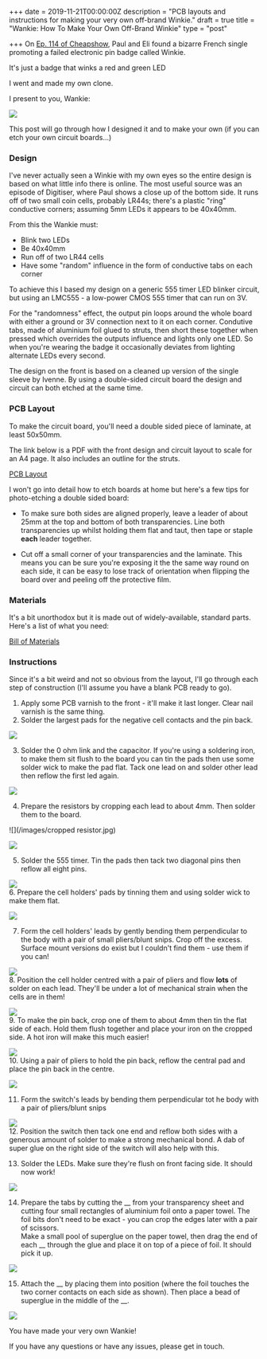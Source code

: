 +++
date = 2019-11-21T00:00:00Z
description = "PCB layouts and instructions for making your very own off-brand Winkie."
draft = true
title = "Wankie: How To Make Your Own Off-Brand Winkie"
type = "post"

+++
On [Ep. 114 of Cheapshow](https://www.thecheapshow.co.uk/ep-114-winkie), Paul and Eli found a bizarre French single promoting a failed electronic pin badge called Winkie. 

It's just a badge that winks a red and green LED

I went and made my own clone. 

I present to you, Wankie:

![](/images/finished-product.jpg)

This post will go through how I designed it and to make your own (if you can etch your own circuit boards...)

### Design

I've never actually seen a Winkie with my own eyes so the entire design is based on what little info there is online. The most useful source was an episode of Digitiser, where Paul shows a close up of the bottom side. It runs off of two small coin cells, probably LR44s; there's a plastic "ring" conductive corners; assuming 5mm LEDs it appears to be 40x40mm.

From this the Wankie must:
* Blink two LEDs
* Be 40x40mm
* Run off of two LR44 cells
* Have some "random" influence in the form of conductive tabs on each corner

To achieve this I based my design on a generic 555 timer LED blinker circuit, but using an LMC555 - a low-power CMOS 555 timer that can run on 3V.

For the "randomness" effect, the output pin loops around the whole board with either a ground or 3V connection next to it on each corner. Condutive tabs, made of aluminium foil glued to struts, then short these together when pressed which overrides the outputs influence and lights only one LED. So when you're wearing the badge it occasionally deviates from lighting alternate LEDs every second.

The design on the front is based on a cleaned up version of the single sleeve by Ivenne. By using a double-sided circuit board the design and circuit can both etched at the same time.

### PCB Layout

To make the circuit board, you'll need a double sided piece of laminate, at least 50x50mm.

The link below is a PDF with the front design and circuit layout to scale for an A4 page. It also includes an outline for the struts.

[PCB Layout](https://drive.google.com/file/d/1G-mmLmWoUyeC-S6W-NTwl_hBmtrIUGoF/view?usp=sharing "PCB Layout")

I won't go into detail how to etch boards at home but here's a few tips for photo-etching a double sided board:

* To make sure both sides are aligned properly, leave a leader of about 25mm at the top and bottom of both transparencies. Line both transparencies up whilst holding them flat and taut, then tape or staple **each** leader together.

* Cut off a small corner of your transparencies and the laminate. This means you can be sure you're exposing it the the same way round on each side, it can be easy to lose track of orientation when flipping the board over and peeling off the protective film.

### Materials

It's a bit unorthodox but it is made out of widely-available, standard parts. Here's a list of what you need:

[Bill of Materials](https://docs.google.com/spreadsheets/d/1p3rOqLWnDMtnXX7NXCRcTw4L4Kr5cC3prt3LqJf37A0/edit?usp=sharing "Bill of Materials")

### Instructions

Since it's a bit weird and not so obvious from the layout, I'll go through each step of construction (I'll assume you have a blank PCB ready to go). 

1. Apply some PCB varnish to the front - it'll make it last longer. Clear nail varnish is the same thing. 
2. Solder the largest pads for the negative cell contacts and the pin back.

![](/images/soldering-1.jpg)

3. Solder the 0 ohm link and the capacitor. If you're using a soldering iron, to make them sit flush to the board you can tin the pads then use some solder wick to make the pad flat. Tack one lead on and solder other lead then reflow the first led again.

![](/images/soldering-2.jpg)

4. Prepare the resistors by cropping each lead to about 4mm. Then solder them to the board.

![](/images/cropped resistor.jpg)

![](/images/soldering-3.jpg)

5. Solder the 555 timer. Tin the pads then tack two diagonal pins then reflow all eight pins.

  
  
![](/images/soldering-4.jpg)  
6\. Prepare the cell holders' pads by tinning them and using solder wick to make them flat.

![](/images/soldering-5.jpg)

7. Form the cell holders' leads by gently bending them perpendicular to the body with a pair of small pliers/blunt snips. Crop off the excess. Surface mount versions do exist but I couldn't find them - use them if you can!

![](/images/cell-holder-folded.jpg)  
8\. Position the cell holder centred with a pair of pliers and flow **lots** of solder on each lead. They'll be under a lot of mechanical strain when the cells are in them!

![](/images/soldering-6.jpg)  
9\. To make the pin back, crop one of them to about 4mm then tin the flat side of each. Hold them flush together and place your iron on the cropped side. A hot iron will make this much easier!

![](/images/pin-back-assembly.jpg)  
10\. Using a pair of pliers to hold the pin back, reflow the central pad and place the pin back in the centre.

![](/images/soldering-7.jpg)

11. Form the switch's leads by bending them perpendicular tot he body with a pair of pliers/blunt snips

![](/images/dip-switch-bend.jpg)  
12\. Position the switch then tack one end and reflow both sides with a generous amount of solder to make a strong mechanical bond. A dab of super glue on the right side of the switch will also help with this.

13. Solder the LEDs. Make sure they're flush on front facing side. It should now work!

![](/images/soldering-8.jpg)

14. Prepare the tabs by cutting the __ from your transparency sheet and cutting four small rectangles of aluminium foil onto a paper towel. The foil bits don't need to be exact - you can crop the edges later with a pair of scissors.   
    Make a small pool of superglue on the paper towel, then drag the end of each __ through the glue and place it on top of a piece of foil. It should pick it up.

![](/images/tabs.jpg)

15. Attach the __ by placing them into position (where the foil touches the two corner contacts on each side as shown). Then place a bead of superglue in the middle of the __.

![](/images/final-circuit-side.jpg)

You have made your very own Wankie!

If you have any questions or have any issues, please get in touch.